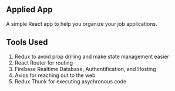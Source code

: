 

## Applied App

A simple React app to help you organize your job applications.

## Tools Used

1. Redux to avoid prop drilling and make state management easier
2. React Router for routing
3. Firebase Realtime Database, Authentification, and Hosting
4. Axios for reaching out to the web
5. Redux Thunk for executing asychronous code
